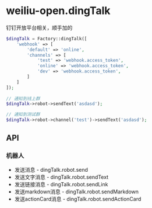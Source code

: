 # weiliu-open.dingTalk

钉钉开放平台相关，顺手加的

```php
$dingTalk = Factory::dingTalk([
    'webhook' => [
        'default' => 'online',
        'channels' => [
            'test' => 'webhook.access_token',
            'online' => 'webhook.access_token',
            'dev' => 'webhook.access_token',
        ]
    ]
]);
        
// 通知到线上群
$dingTalk->robot->sendText('asdasd');

// 通知到测试群
$dingTalk->robot->channel('test')->sendText('asdasd');
```

## API

### 机器人

- 发送消息 - dingTalk.robot.send
- 发送文字消息 - dingTalk.robot.sendText
- 发送链接消息 - dingTalk.robot.sendLink
- 发送markdown消息 - dingTalk.robot.sendMarkdown
- 发送actionCard消息 - dingTalk.robot.sendActionCard